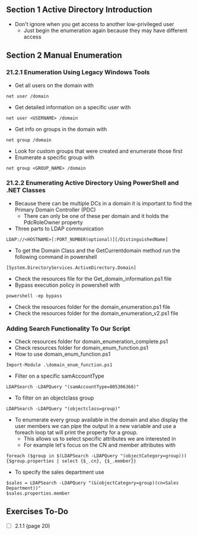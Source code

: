 ## Section 1 Active Directory Introduction
- Don't ignore when you get access to another low-privileged user
	- Just begin the enumeration again because they may have different access
## Section 2 Manual Enumeration
### 21.2.1 Enumeration Using Legacy Windows Tools
- Get all users on the domain with 
```
net user /domain
```
- Get detailed information on a specific user with 
```
net user <USERNAME> /domain
```
- Get info on groups in the domain with 
```
net group /domain
```
- Look for custom groups that were created and enumerate those first
- Enumerate a specific group with
```
net group <GROUP_NAME> /domain
```
### 21.2.2 Enumerating Active Directory Using PowerShell and .NET Classes
- Because there can be multiple DCs in a domain it is important to find the Primary Domain Controller (PDC)
	- There can only be one of these per domain and it holds the PdcRoleOwner property
- Three parts to LDAP communication
```
LDAP://<HOSTNAME>[:PORT_NUMBER(optional)][/DistinguishedName]
```
- To get the Domain Class and the GetCurrentdomain method run the following command in powershell
```
[System.DirectoryServices.ActiveDirectory.Domain]
```
- Check the resources file for the Get_domain_information.ps1 file
- Bypass execution policy in powershell with 
```
powershell -ep bypass
```
- Check the resources folder for the domain_enumeration.ps1 file
- Check the resources folder for the domain_enumeration_v2.ps1 file
### Adding Search Functionality To Our Script
- Check resources folder for domain_enumeration_complete.ps1
- Check resources folder for domain_enum_function.ps1
- How to use domain_enum_function.ps1
```
Import-Module .\domain_enum_function.ps1
```
- Filter on a specific samAccountType
```
LDAPSearch -LDAPQuery "(samAccountType=805306368)"
```
- To filter on an objectclass group
```
LDAPSearch -LDAPQuery "(objectclass=group)"
```
- To enumerate every group available in the domain and also display the user members we can pipe the output in a new variable and use a foreach loop tat will print the property for a group.
	- This allows us to select specific attributes we are interested in
	- For example let's focus on the CN and member attributes with 
```
foreach ($group in $(LDAPSearch -LDAPQuery "(objectCategory=group))) {$group.properties | select {$_.cn}, {$_.member}}
```
- To specify the sales department use 
```
$sales = LDAPSearch -LDAPQuery "(&(objectCategory=group)(cn=Sales Department))"
$sales.properties.member
```
## Exercises To-Do

- [ ] 2.1.1 (page 20)